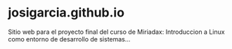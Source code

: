 # josigarcia.github.io
Sitio web para el proyecto final  del curso de Miriadax: Introduccion a Linux como entorno de desarrollo de sistemas...
